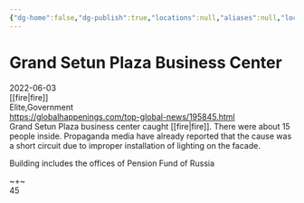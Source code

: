 ```yaml
---
{"dg-home":false,"dg-publish":true,"locations":null,"aliases":null,"location":null,"title":"Grand Setun Plaza Business Center","tag":"fire, elite, government","date":null,"permalink":"/grand-setun-plaza-business-center/","dgHomeLink":true,"dgPassFrontmatter":true}
---
```



# Grand Setun Plaza Business Center

2022-06-03  
[[fire|fire]]  
Elite,Government  
https://globalhappenings.com/top-global-news/195845.html  
Grand Setun Plaza business center caught [[fire|fire]]. There were about 15 people inside. Propaganda media have already reported that the cause was a short circuit due to improper installation of lighting on the facade.

Building includes the offices of Pension Fund of Russia

~+~  
45

